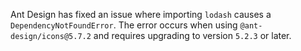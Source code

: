 Ant Design has fixed an issue where importing `lodash` causes a `DependencyNotFoundError`. The error occurs when using `@ant-design/icons@5.7.2` and requires upgrading to version `5.2.3` or later.
